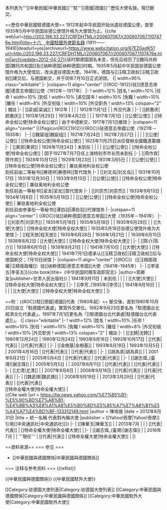 本列表为'''[[中華民國|中華民國]]'''駐'''[[德國|德國]]'''歷任大使名錄。現已斷交。

==歷任中華民國駐德國大使==
1912年起中华民国开始派遣驻德国公使，直至1935年5月中华民国驻德公使馆升格为大使馆为止。<ref name="ml">{{cite web|url=http://202.196.33.227/CRFDHTML/r200607067/r200607067.1107476e.html|title=十六　中國駐國外使節名録 (1911——1949)|deadurl=yes|archiveurl=https://www.webcitation.org/67EZGedK5?url=http://202.196.33.227/CRFDHTML/r200607067/r200607067.1107476e.html|archivedate=2012-04-27}}</ref>该时期德国国名未变，但先后经历了[[魏玛共和国|魏玛共和国]]及[[纳粹德国|纳粹德国]]时期。1935年5月起中华民国驻德国公使馆升格为大使馆后，改派遣驻德国大使。1941年，德国与[[汪精卫政权|汪精卫政权]]建交后，与德国断交，并于同年7月10日正式闭馆。<ref name="ml" />
{| width=95% class="wikitable" 
|-
|colspan=11 align="center" |{{ROC-1912}}驻[[德意志帝國|德意志帝國]]公使（1912年－1917年）
|- 
! width=12%  |姓名
! width=10%  |任命
! width=10%  |到任
! width=10%  |递交国书
! width=10%  |免職
! width=10%  |離任
! width=8%  |外交衔级
! width=10%  |外交职务
! width=13%  colspan="2" | 備註
|-
| [[梁诚|梁诚]]
| 1912年
|
|
|
| 1912年11月1日
|
| 外交代表
| 
|-
| [[颜惠庆|颜惠庆]]
| 1913年1月29日
| 1913年4月2日
|
|
| 1917年7月1日
| [[公使|公使]]
| [[特命全权公使|特命全权公使]]
| 由于中德断交，1917年7月1日撤馆
|-
|colspan=11 align="center" |{{flagicon|ROC|1912}}{{ROC}}驻德意志帝國公使（1921年－1935年）
|-
| [[魏宸组|魏宸组]]
| 1921年7月24日
| 1921年7月27日
|
|
|
| [[公使|公使]]
| [[特命全权公使|特命全权公使]]
| 1925年11月25日派任督辦全國鐵道籌備
|-
| [[黄郛|黄郛]]
| 1926年11月24日
| 未到任
|
|
|
| [[公使|公使]]
| [[特命全权公使|特命全权公使]]
| 因于1927年7月7日任上海特别市市长而未到任
|-
| [[蒋作宾|蒋作宾]]
| 1928年10月12日
| 1929年1月23日
|
| 1931年3月5日
|
| [[公使|公使]]
| [[特命全权公使|特命全权公使]]
| 兼驻奥地利全权公使<br/>到任前由二等秘书[[赓德祥|赓德祥]]暂代馆务
|-
| [[刘文岛|刘文岛]]
| 1931年10月17日
| 1931年12月30日
|
| 1933年9月13日
|
| [[公使|公使]]
| [[特命全权公使|特命全权公使]]
| 兼驻奥地利全权公使<br/>到任前由一等秘书[[梁龙|梁龙]]暂代馆务
|-
| [[刘崇杰|刘崇杰]]
| 1933年9月13日
| 1934年1月6日
|
| 1935年5月18日
|
| [[公使|公使]]
| [[特命全权公使|特命全权公使]]
| 兼驻奥地利全权公使<br/>到任前由参事衔一等秘书[[谭伯羽|谭伯羽]]代理馆务
|-
|colspan=11 align="center" | {{ROC}}驻[[纳粹德国|德意志帝国]]大使（1935年－1941年） 
|-
| [[刘崇杰|刘崇杰]]
| 1935年5月18日
| 1935年5月18日
|
| 1935年6月28日
|
| [[大使|大使]]
| [[特命全权大使|特命全权大使]]
| 1935年5月18日驻德公使馆升格为大使馆
|-
| [[程天放|程天放]]
| 1935年6月28日
| 1936年1月21日
|
| 1938年6月15日
| 1938年8月2日
| [[大使|大使]]
| [[特命全权大使|特命全权大使]]
|
|-
| [[陈介|陈介]]
| 1938年6月15日
| 1938年9月21日
|
|
| 1941年7月10日
| [[大使|大使]]
| [[特命全权大使|特命全权大使]]
| 1941年7月1日德承认[[汪精卫政权|汪精卫政权]]后与德国断交；7月10日闭馆
|-
|colspan=11 align="center" |{{ROC}}（[[汪精衛政權|汪精衛政權]]）驻[[纳粹德国|德意志帝国]]大使（1941年-1945年）
|-
| [[李圣五|李圣五]]<ref>{{cite book|title=《中华民国时期军政职官志》|author=郭卿友|publisher=甘肃人民出版社}}</ref>
| 1941年9月11日
| 未到任
|
| 
|
| [[大使|大使]]
| [[特命全权大使|特命全权大使]]
|
|-
| [[李芳_(1895年)|李芳]]
| 1941年9月16日
|
|
| 
|
| [[大使|大使]]
| [[特命全权大使|特命全权大使]]
|
|}

==附：{{ROC}}駐[[德國|德國]]代表（1980年起）==
斷交後，直到1980年10月20日設立「駐德國代表處」實質外交單位。1992年9月23日更名為「駐德國台北經濟文化代表處」。1997年7月1日更名為「[[駐德國台北代表處|駐德國台北代表處]]」。
{| class="wikitable" 
|- 
! width=12%  |姓名
! width=10%  |任命
! width=10%  |到任
! width=10%  |免職
! width=10%  |離任
! width=8%   |外交衔级
! width=10%  |外交职务
! width=13%  colspan="2" | 備註
|-
| [[沈錡|沈錡]]
| 1980年12月24日
| 1980年12月24日
| 1993年8月18日
| 1993年10月17日
| [[代表|代表]]
| [[代表|代表]]
| 
|-
| [[金樹基|金樹基]]
| 1993年8月18日
| 1993年10月5日
| 
| 2001年4月16日
| [[代表|代表]]
| [[代表|代表]]
|
|-
| [[胡為真|胡為真]]
| 
| 2001年6月21日
| 
| 2005年5月4日
| [[代表|代表]]
| [[代表|代表]]
|
|-
| [[謝志偉_(臺灣)|謝志偉]]
| 
| 2005年5月5日
| 
| 2007年6月11日
| [[代表|代表]]
| [[代表|代表]]
|
|-
| [[尤清|尤清]]
| 
| 2007年9月8日
| 
| 2008年9月18日
| [[代表|代表]]
| [[代表|代表]]
|
|-
| [[魏武煉|魏武煉]]
| 
| 2008年9月19日
| 
| 2013年3月29日
| [[代表|代表]]
| [[代表|代表]]<br>[[特命全權大使|特命全權大使]]
| <br><ref>{{Cite web |url = https://tw.news.yahoo.com/%E7%B5%B1-%E5%90%8D%E7%A8%B1-%E4%BB%A3%E8%A1%A8%E5%B0%8D%E5%85%A7%E7%A8%B1%E5%A4%A7%E4%BD%BF-133312149.html |author = 陳培煌 |date = 2012年8月31日 |title = 統一名稱 代表對內稱大使 |publisher = [[Yahoo!奇摩|Yahoo!奇摩]]引用[[中央通訊社|中央通訊社]]}}</ref>
|-
| [[陳華玉|陳華玉]]
| 
| 2013年7月
| 
| 
| [[代表|代表]]
| [[特命全權大使|特命全權大使]]
|
|-
| [[謝志偉_(臺灣)|謝志偉]]
|
| 2016年7月
| 
| '''現任'''
| [[代表|代表]]
| [[特命全權大使|特命全權大使]]
|
|}

==資料來源==
=== 参见 ===
* [[中華民國與德國關係|中華民國與德國關係]]

=== 注释与参考资料 ===
{{reflist}}


{{中華民國與德國關係}}
{{中華民國駐外大使}}

[[Category:驻德国大使列表|Category:驻德国大使列表]]
[[Category:中華民國與德國關係|Category:中華民國與德國關係]]
[[Category:中華民國駐外大使|Category:中華民國駐外大使]]